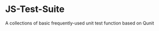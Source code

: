 JS-Test-Suite
=============

A collections of basic frequently-used unit test function based on Qunit 
